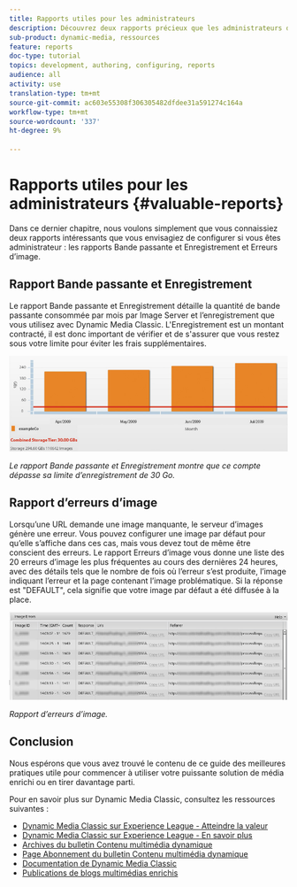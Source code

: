 ```yaml
---
title: Rapports utiles pour les administrateurs
description: Découvrez deux rapports précieux que les administrateurs de Dynamic Media Classic doivent envisager de configurer.
sub-product: dynamic-media, ressources
feature: reports
doc-type: tutorial
topics: development, authoring, configuring, reports
audience: all
activity: use
translation-type: tm+mt
source-git-commit: ac603e55308f306305482dfdee31a591274c164a
workflow-type: tm+mt
source-wordcount: '337'
ht-degree: 9%

---
```



# Rapports utiles pour les administrateurs {#valuable-reports}

Dans ce dernier chapitre, nous voulons simplement que vous connaissiez deux rapports intéressants que vous envisagiez de configurer si vous êtes administrateur : les rapports Bande passante et Enregistrement et Erreurs d’image.

## Rapport Bande passante et Enregistrement

Le rapport Bande passante et Enregistrement détaille la quantité de bande passante consommée par mois par Image Server et l’enregistrement que vous utilisez avec Dynamic Media Classic. L&#39;Enregistrement est un montant contracté, il est donc important de vérifier et de s&#39;assurer que vous restez sous votre limite pour éviter les frais supplémentaires.

![image](assets/valuable-reports/reports-1.jpg)

_Le rapport Bande passante et Enregistrement montre que ce compte dépasse sa limite d’enregistrement de 30 Go._

## Rapport d’erreurs d’image

Lorsqu’une URL demande une image manquante, le serveur d’images génère une erreur. Vous pouvez configurer une image par défaut pour qu’elle s’affiche dans ces cas, mais vous devez tout de même être conscient des erreurs. Le rapport Erreurs d’image vous donne une liste des 20 erreurs d’image les plus fréquentes au cours des dernières 24 heures, avec des détails tels que le nombre de fois où l’erreur s’est produite, l’image indiquant l’erreur et la page contenant l’image problématique. Si la réponse est &quot;DEFAULT&quot;, cela signifie que votre image par défaut a été diffusée à la place.

![image](assets/valuable-reports/reports-2.jpg)

_Rapport d’erreurs d’image._

## Conclusion

Nous espérons que vous avez trouvé le contenu de ce guide des meilleures pratiques utile pour commencer à utiliser votre puissante solution de média enrichi ou en tirer davantage parti.

Pour en savoir plus sur Dynamic Media Classic, consultez les ressources suivantes :

- [Dynamic Media Classic sur Experience League - Atteindre la valeur](https://guided.adobe.com/?launch=AEM-5a#recommended/solutions/experience-manager)
- [Dynamic Media Classic sur Experience League - En savoir plus](https://guided.adobe.com/?launch=AEM-6a#recommended/solutions/experience-manager)
- [Archives du bulletin Contenu multimédia dynamique](https://docs.adobe.com/content/help/en/dynamic-media-classic/using/dynamic-media-newsletter.html)
- [Page Abonnement du bulletin Contenu multimédia dynamique](https://www.adobe.com/subscription/dynamic-media-newsletter.html)
- [Documentation de Dynamic Media Classic](https://docs.adobe.com/content/help/en/dynamic-media-classic/using/home.html)
- [Publications de blogs multimédias enrichis](https://theblog.adobe.com/tag/dynamic-media)
